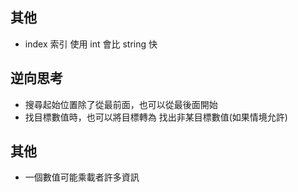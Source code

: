 ## 其他
* index 索引 使用 int 會比 string 快
## 逆向思考
* 搜尋起始位置除了從最前面，也可以從最後面開始
* 找目標數值時，也可以將目標轉為 找出非某目標數值(如果情境允許)
## 其他
* 一個數值可能乘載者許多資訊
